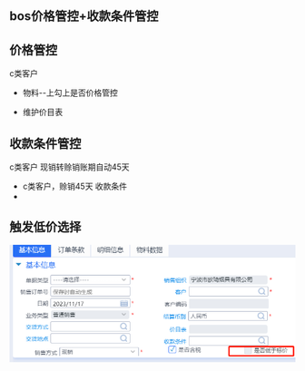 

## bos价格管控+收款条件管控


## 价格管控

c类客户

* 物料--上勾上是否价格管控

* 维护价目表

  

## 收款条件管控

c类客户 现销转赊销账期自动45天

* c类客户，赊销45天 收款条件
* 






## 触发低价选择



![ ](./bos-img/渠道价格管控.png)

###  



